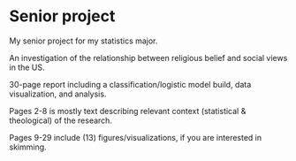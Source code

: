 # Senior project

My senior project for my statistics major.

An investigation of the relationship between religious belief and social views in the US.

30-page report including a classification/logistic model build, data visualization, and analysis.

Pages 2-8 is mostly text describing relevant context (statistical & theological) of the research.

Pages 9-29 include (13) figures/visualizations, if you are interested in skimming.
